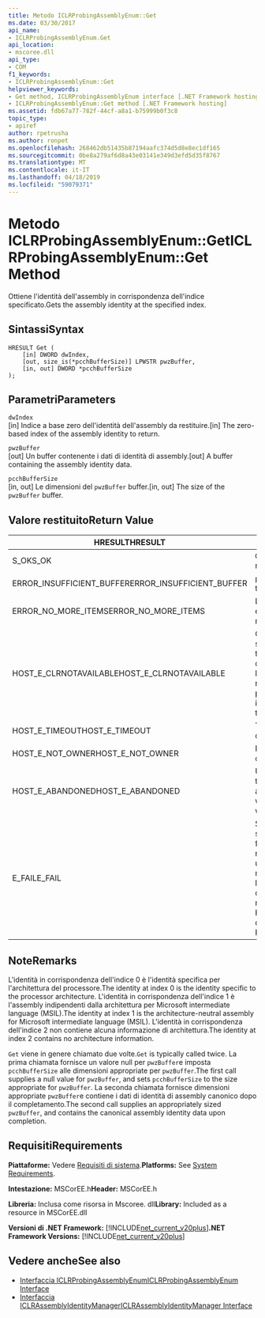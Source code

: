 ```yaml
---
title: Metodo ICLRProbingAssemblyEnum::Get
ms.date: 03/30/2017
api_name:
- ICLRProbingAssemblyEnum.Get
api_location:
- mscoree.dll
api_type:
- COM
f1_keywords:
- ICLRProbingAssemblyEnum::Get
helpviewer_keywords:
- Get method, ICLRProbingAssemblyEnum interface [.NET Framework hosting]
- ICLRProbingAssemblyEnum::Get method [.NET Framework hosting]
ms.assetid: fdb67a77-782f-44cf-a8a1-b75999b0f3c8
topic_type:
- apiref
author: rpetrusha
ms.author: ronpet
ms.openlocfilehash: 268462db51435b87194aafc374d5d8e8ec1df165
ms.sourcegitcommit: 0be8a279af6d8a43e03141e349d3efd5d35f8767
ms.translationtype: MT
ms.contentlocale: it-IT
ms.lasthandoff: 04/18/2019
ms.locfileid: "59079371"
---
```

# <a name="iclrprobingassemblyenumget-method"></a><span data-ttu-id="228e8-102">Metodo ICLRProbingAssemblyEnum::Get</span><span class="sxs-lookup"><span data-stu-id="228e8-102">ICLRProbingAssemblyEnum::Get Method</span></span>
<span data-ttu-id="228e8-103">Ottiene l'identità dell'assembly in corrispondenza dell'indice specificato.</span><span class="sxs-lookup"><span data-stu-id="228e8-103">Gets the assembly identity at the specified index.</span></span>  
  
## <a name="syntax"></a><span data-ttu-id="228e8-104">Sintassi</span><span class="sxs-lookup"><span data-stu-id="228e8-104">Syntax</span></span>  
  
```  
HRESULT Get (  
    [in] DWORD dwIndex,  
    [out, size_is(*pcchBufferSize)] LPWSTR pwzBuffer,  
    [in, out] DWORD *pcchBufferSize  
);  
```  
  
## <a name="parameters"></a><span data-ttu-id="228e8-105">Parametri</span><span class="sxs-lookup"><span data-stu-id="228e8-105">Parameters</span></span>  
 `dwIndex`  
 <span data-ttu-id="228e8-106">[in] Indice a base zero dell'identità dell'assembly da restituire.</span><span class="sxs-lookup"><span data-stu-id="228e8-106">[in] The zero-based index of the assembly identity to return.</span></span>  
  
 `pwzBuffer`  
 <span data-ttu-id="228e8-107">[out] Un buffer contenente i dati di identità di assembly.</span><span class="sxs-lookup"><span data-stu-id="228e8-107">[out] A buffer containing the assembly identity data.</span></span>  
  
 `pcchBufferSize`  
 <span data-ttu-id="228e8-108">[in, out] Le dimensioni del `pwzBuffer` buffer.</span><span class="sxs-lookup"><span data-stu-id="228e8-108">[in, out] The size of the `pwzBuffer` buffer.</span></span>  
  
## <a name="return-value"></a><span data-ttu-id="228e8-109">Valore restituito</span><span class="sxs-lookup"><span data-stu-id="228e8-109">Return Value</span></span>  
  
|<span data-ttu-id="228e8-110">HRESULT</span><span class="sxs-lookup"><span data-stu-id="228e8-110">HRESULT</span></span>|<span data-ttu-id="228e8-111">Descrizione</span><span class="sxs-lookup"><span data-stu-id="228e8-111">Description</span></span>|  
|-------------|-----------------|  
|<span data-ttu-id="228e8-112">S_OK</span><span class="sxs-lookup"><span data-stu-id="228e8-112">S_OK</span></span>|<span data-ttu-id="228e8-113">`Get` stato restituito correttamente.</span><span class="sxs-lookup"><span data-stu-id="228e8-113">`Get` returned successfully.</span></span>|  
|<span data-ttu-id="228e8-114">ERROR_INSUFFICIENT_BUFFER</span><span class="sxs-lookup"><span data-stu-id="228e8-114">ERROR_INSUFFICIENT_BUFFER</span></span>|<span data-ttu-id="228e8-115">`pwzBuffer` è troppo piccolo.</span><span class="sxs-lookup"><span data-stu-id="228e8-115">`pwzBuffer` is too small.</span></span>|  
|<span data-ttu-id="228e8-116">ERROR_NO_MORE_ITEMS</span><span class="sxs-lookup"><span data-stu-id="228e8-116">ERROR_NO_MORE_ITEMS</span></span>|<span data-ttu-id="228e8-117">L'enumerazione non contiene più elementi.</span><span class="sxs-lookup"><span data-stu-id="228e8-117">The enumeration contains no more items.</span></span>|  
|<span data-ttu-id="228e8-118">HOST_E_CLRNOTAVAILABLE</span><span class="sxs-lookup"><span data-stu-id="228e8-118">HOST_E_CLRNOTAVAILABLE</span></span>|<span data-ttu-id="228e8-119">Common language runtime (CLR) non è stato caricato in un processo oppure si trova in uno stato in cui non può eseguire codice gestito o elaborare correttamente la chiamata.</span><span class="sxs-lookup"><span data-stu-id="228e8-119">The common language runtime (CLR) has not been loaded into a process, or the CLR is in a state in which it cannot run managed code or process the call successfully.</span></span>|  
|<span data-ttu-id="228e8-120">HOST_E_TIMEOUT</span><span class="sxs-lookup"><span data-stu-id="228e8-120">HOST_E_TIMEOUT</span></span>|<span data-ttu-id="228e8-121">Timeout della chiamata.</span><span class="sxs-lookup"><span data-stu-id="228e8-121">The call timed out.</span></span>|  
|<span data-ttu-id="228e8-122">HOST_E_NOT_OWNER</span><span class="sxs-lookup"><span data-stu-id="228e8-122">HOST_E_NOT_OWNER</span></span>|<span data-ttu-id="228e8-123">Il chiamante non possiede il blocco.</span><span class="sxs-lookup"><span data-stu-id="228e8-123">The caller does not own the lock.</span></span>|  
|<span data-ttu-id="228e8-124">HOST_E_ABANDONED</span><span class="sxs-lookup"><span data-stu-id="228e8-124">HOST_E_ABANDONED</span></span>|<span data-ttu-id="228e8-125">Un evento è stato annullato durante un thread bloccato o fiber è rimasta in attesa su di esso.</span><span class="sxs-lookup"><span data-stu-id="228e8-125">An event was canceled while a blocked thread or fiber was waiting on it.</span></span>|  
|<span data-ttu-id="228e8-126">E_FAIL</span><span class="sxs-lookup"><span data-stu-id="228e8-126">E_FAIL</span></span>|<span data-ttu-id="228e8-127">Si è verificato un errore irreversibile sconosciuto.</span><span class="sxs-lookup"><span data-stu-id="228e8-127">An unknown catastrophic failure occurred.</span></span> <span data-ttu-id="228e8-128">Se un metodo viene restituito E_FAIL, CLR non è più utilizzabile all'interno del processo.</span><span class="sxs-lookup"><span data-stu-id="228e8-128">If a method returns E_FAIL, the CLR is no longer usable within the process.</span></span> <span data-ttu-id="228e8-129">Le chiamate successive ai metodi di hosting restituiranno HOST_E_CLRNOTAVAILABLE.</span><span class="sxs-lookup"><span data-stu-id="228e8-129">Subsequent calls to any hosting methods return HOST_E_CLRNOTAVAILABLE.</span></span>|  
  
## <a name="remarks"></a><span data-ttu-id="228e8-130">Note</span><span class="sxs-lookup"><span data-stu-id="228e8-130">Remarks</span></span>  
 <span data-ttu-id="228e8-131">L'identità in corrispondenza dell'indice 0 è l'identità specifica per l'architettura del processore.</span><span class="sxs-lookup"><span data-stu-id="228e8-131">The identity at index 0 is the identity specific to the processor architecture.</span></span> <span data-ttu-id="228e8-132">L'identità in corrispondenza dell'indice 1 è l'assembly indipendenti dalla architettura per Microsoft intermediate language (MSIL).</span><span class="sxs-lookup"><span data-stu-id="228e8-132">The identity at index 1 is the architecture-neutral assembly for Microsoft intermediate language (MSIL).</span></span> <span data-ttu-id="228e8-133">L'identità in corrispondenza dell'indice 2 non contiene alcuna informazione di architettura.</span><span class="sxs-lookup"><span data-stu-id="228e8-133">The identity at index 2 contains no architecture information.</span></span>  
  
 <span data-ttu-id="228e8-134">`Get` viene in genere chiamato due volte.</span><span class="sxs-lookup"><span data-stu-id="228e8-134">`Get` is typically called twice.</span></span> <span data-ttu-id="228e8-135">La prima chiamata fornisce un valore null per `pwzBuffer`e imposta `pcchBufferSize` alle dimensioni appropriate per `pwzBuffer`.</span><span class="sxs-lookup"><span data-stu-id="228e8-135">The first call supplies a null value for `pwzBuffer`, and sets `pcchBufferSize` to the size appropriate for `pwzBuffer`.</span></span> <span data-ttu-id="228e8-136">La seconda chiamata fornisce dimensioni appropriate `pwzBuffer`e contiene i dati di identità di assembly canonico dopo il completamento.</span><span class="sxs-lookup"><span data-stu-id="228e8-136">The second call supplies an appropriately sized `pwzBuffer`, and contains the canonical assembly identity data upon completion.</span></span>  
  
## <a name="requirements"></a><span data-ttu-id="228e8-137">Requisiti</span><span class="sxs-lookup"><span data-stu-id="228e8-137">Requirements</span></span>  
 <span data-ttu-id="228e8-138">**Piattaforme:** Vedere [Requisiti di sistema](../../../../docs/framework/get-started/system-requirements.md).</span><span class="sxs-lookup"><span data-stu-id="228e8-138">**Platforms:** See [System Requirements](../../../../docs/framework/get-started/system-requirements.md).</span></span>  
  
 <span data-ttu-id="228e8-139">**Intestazione:** MSCorEE.h</span><span class="sxs-lookup"><span data-stu-id="228e8-139">**Header:** MSCorEE.h</span></span>  
  
 <span data-ttu-id="228e8-140">**Libreria:** Inclusa come risorsa in Mscoree. dll</span><span class="sxs-lookup"><span data-stu-id="228e8-140">**Library:** Included as a resource in MSCorEE.dll</span></span>  
  
 <span data-ttu-id="228e8-141">**Versioni di .NET Framework:** [!INCLUDE[net_current_v20plus](../../../../includes/net-current-v20plus-md.md)]</span><span class="sxs-lookup"><span data-stu-id="228e8-141">**.NET Framework Versions:** [!INCLUDE[net_current_v20plus](../../../../includes/net-current-v20plus-md.md)]</span></span>  
  
## <a name="see-also"></a><span data-ttu-id="228e8-142">Vedere anche</span><span class="sxs-lookup"><span data-stu-id="228e8-142">See also</span></span>

- [<span data-ttu-id="228e8-143">Interfaccia ICLRProbingAssemblyEnum</span><span class="sxs-lookup"><span data-stu-id="228e8-143">ICLRProbingAssemblyEnum Interface</span></span>](../../../../docs/framework/unmanaged-api/hosting/iclrprobingassemblyenum-interface.md)
- [<span data-ttu-id="228e8-144">Interfaccia ICLRAssemblyIdentityManager</span><span class="sxs-lookup"><span data-stu-id="228e8-144">ICLRAssemblyIdentityManager Interface</span></span>](../../../../docs/framework/unmanaged-api/hosting/iclrassemblyidentitymanager-interface.md)

